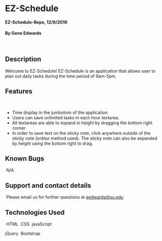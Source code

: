 # EZ-Schedule

#### EZ-Schedule-Repo, 12/9/2019

#### By Gene Edwards
​
## Description
Welcome to EZ-Schedule! EZ-Schedule is an application that allows user to plan out daily tasks during the time period of 9am-5pm. 

## Features
​
* Time display in the jumbotron of the application.
* Users can save unlimited tasks in each hour textarea.
* All textareas are able to expand in height by dragging the bottom right corner.
* In order to save text on the sticky note, click anywhere outside of the sticky note (onblur method used). The sticky note can also be expanded by height using the bottom right to drag. 
​
## Known Bugs
​
N/A
​
## Support and contact details
​
Please email us for further questions at eedwards@su.edu
​
## Technologies Used
​
HTML
​
CSS
​
javaScript

jQuery
​
Bootstrap 